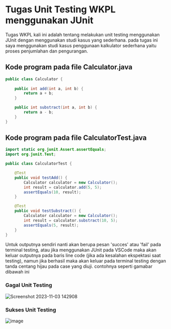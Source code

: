 # Tugas Unit Testing WKPL menggunakan JUnit
Tugas WKPL kali ini adalah tentang melakukan unit testing menggunakan JUnit dengan menggunakan studi kasus yang sederhana. pada tugas ini saya menggunakan studi kasus penggunaan kalkulator sederhana yaitu proses penjumlahan dan pengurangan.

## Kode program pada file Calculator.java
```java
public class Calculator {
    
    public int add(int a, int b) {
        return a + b;
    }

    public int substract(int a, int b) {
        return a - b;
    }
}
```

## Kode program pada file CalculatorTest.java
```java
import static org.junit.Assert.assertEquals;
import org.junit.Test;

public class CalculatorTest {

    @Test
    public void testAdd() {
        Calculator calculator = new Calculator();
        int result = calculator.add(5, 5);
        assertEquals(10, result);
    }

    @Test
    public void testSubstract() {
        Calculator calculator = new Calculator();
        int result = calculator.substract(10, 5);
        assertEquals(5, result);
    }
}
```

Untuk outputnya sendiri nanti akan berupa pesan 'succes' atau 'fail' pada terminal testing, atau jika menggunakan JUnit pada VSCode maka akan keluar outputnya pada baris line code (jika ada kesalahan ekspektasi saat testing), namun jika berhasil maka akan keluar pada terminal testing dengan tanda centang hijau pada case yang diuji. contohnya seperti gamabar dibawah ini

### Gagal Unit Testing
![Screenshot 2023-11-03 142908](https://github.com/rayasya/unitTesting2_wkpl/assets/68797333/769ed89e-8d4d-45c6-8072-f68a027743d5)

### Sukses Unit Testing
![image](https://github.com/rayasya/unitTesting2_wkpl/assets/68797333/665c5e63-8e3c-48cf-98e8-6592a1339c72)


